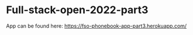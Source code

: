 # Full-stack-open-2022-part3

App can be found here: https://fso-phonebook-app-part3.herokuapp.com/
